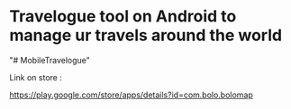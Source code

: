 # Travelogue tool on Android to manage ur travels around the world
"# MobileTravelogue" 

Link on store : 

https://play.google.com/store/apps/details?id=com.bolo.bolomap
